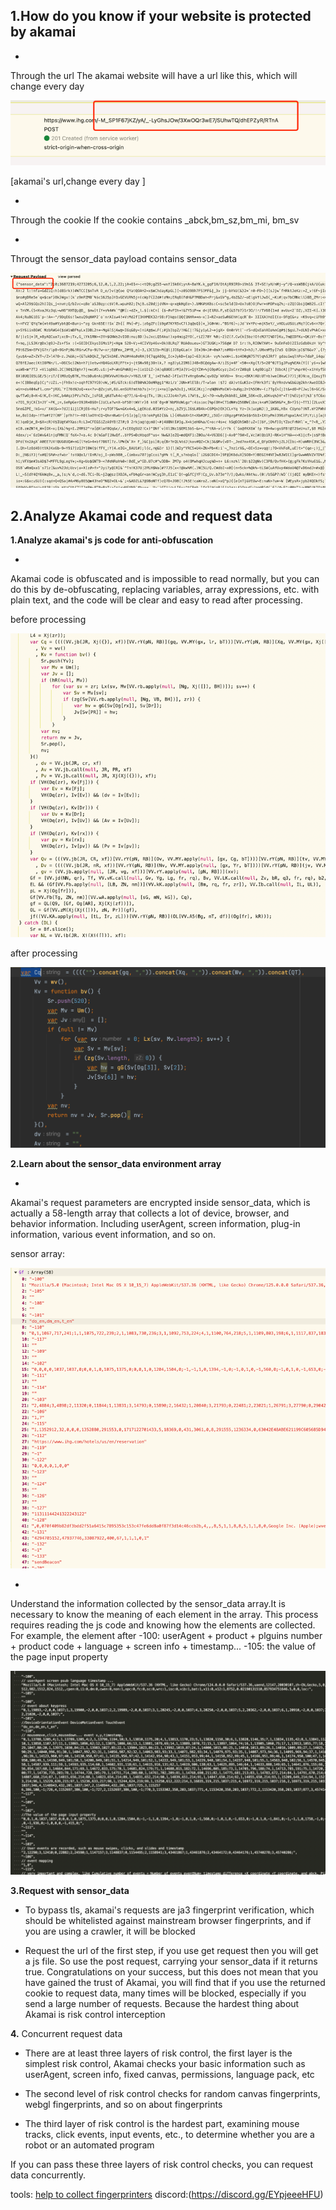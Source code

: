 ## **1.How do you know if your website is protected by akamai**

-
Through the url
The akamai website will have a url like this, which will change every day

![img.png](img.png)

[akamai's url,change every day ]



-
Through the cookie
If the cookie contains _abck,bm_sz,bm_mi, bm_sv

-
Througt the sensor_data
payload contains sensor_data

![img_1.png](img_1.png)



## **2.Analyze Akamai code and request data**

**1.Analyze akamai's js code for anti-obfuscation**

-
Akamai code is obfuscated and is impossible to read normally, but you can do this by de-obfuscating, replacing variables, array expressions, etc. with plain text, and the code will be clear and easy to read after processing.

before processing

![img_2.png](img_2.png)

after processing

![img_3.png](img_3.png)



**2.Learn about the sensor_data environment array**

-
Akamai's request parameters are encrypted inside sensor_data, which is actually a 58-length array that collects a lot of device, browser, and behavior information. Including userAgent, screen information, plug-in information, various event information, and so on.

sensor array:

![img_4.png](img_4.png)

-
Understand the information collected by the sensor_data array.It is necessary to know the meaning of each element in the array. This process requires reading the js code and knowing how the elements are collected. For example, the element after -100: userAgent + product + plguins number + product code + language + screen info + timestamp...
-105: the value of the page input property

![img_5.png](img_5.png)

**3.Request with sensor_data**

- To bypass tls, akamai's requests are ja3 fingerprint verification, which should be whitelisted against mainstream browser fingerprints, and if you are using a crawler, it will be blocked


- Request the url of the first step, if you use get request then you will get a js file. So use the post request, carrying your sensor_data if it returns true. Congratulations on your success, but this does not mean that you have gained the trust of Akamai, you will find that if you use the returned cookie to request data, many times will be blocked, especially if you send a large number of requests. Because the hardest thing about Akamai is risk control interception


**4.** Concurrent request data


- There are at least three layers of risk control, the first layer is the simplest risk control, Akamai checks your basic information such as userAgent, screen info, fixed canvas, permissions, language pack, etc

- The second level of risk control checks for random canvas fingerprints, webgl fingerprints, and so on about fingerprints

- The third layer of risk control is the hardest part, examining mouse tracks, click events, input events, etc., to determine whether you are a robot or an automated program

If you can pass these three layers of risk control checks, you can request data concurrently.

tools: [help to collect fingerprinters](https://github.com/NewStartMe/akamai-v2-browser-fingerprints)
discord:(https://discord.gg/EYpjeeeHFU)



 

